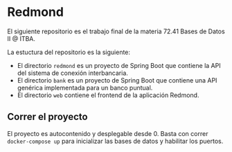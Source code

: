 # Redmond

El siguiente repositorio es el trabajo final de la materia 72.41 Bases de Datos II @ ITBA. 

La estuctura del repositorio es la siguiente: 

- El directorio `redmond` es un proyecto de Spring Boot que contiene la API del sistema de conexión interbancaria.
- El directorio `bank` es un proyecto de Spring Boot que contiene una API genérica implementada para un banco puntual.
- El directorio `web` contiene el frontend de la aplicación Redmond.

## Correr el proyecto
El proyecto es autocontenido y desplegable desde 0. Basta con correr `docker-compose up` para inicializar las bases de datos y habilitar los puertos. 
